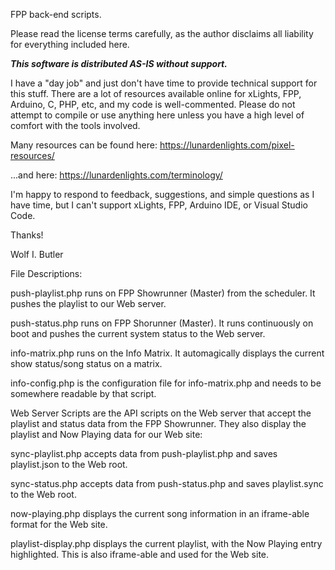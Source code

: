 FPP back-end scripts.

Please read the license terms carefully, as the author disclaims all liability for everything included here.

***This software is distributed AS-IS without support.*** 

I have a "day job" and just don't have time to provide technical support for this stuff. There are a lot of resources available online for xLights, FPP, Arduino, C, PHP, etc, and my code is well-commented. Please do not attempt to compile or use anything here unless you have a high level of comfort with the tools involved.

Many resources can be found here: https://lunardenlights.com/pixel-resources/

...and here: https://lunardenlights.com/terminology/

I'm happy to respond to feedback, suggestions, and simple questions as I have time, but I can't support xLights, FPP, Arduino IDE, or Visual Studio Code.

Thanks!

Wolf I. Butler

File Descriptions:

push-playlist.php runs on FPP Showrunner (Master) from the scheduler. It pushes the playlist to our Web server.

push-status.php runs on FPP Shorunner (Master). It runs continuously on boot and pushes the current system status to the Web server.

info-matrix.php runs on the Info Matrix. It automagically displays the current show status/song status on a matrix.

info-config.php is the configuration file for info-matrix.php and needs to be somewhere readable by that script.

Web Server Scripts are the API scripts on the Web server that accept the playlist and status data from the FPP Showrunner.
They also display the playlist and Now Playing data for our Web site:

sync-playlist.php accepts data from push-playlist.php and saves playlist.json to the Web root.

sync-status.php accepts data from push-status.php and saves playlist.sync to the Web root.

now-playing.php displays the current song information in an iframe-able format for the Web site.

playlist-display.php displays the current playlist, with the Now Playing entry highlighted. This is also iframe-able and used for the Web site.
